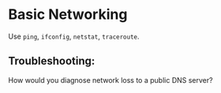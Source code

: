 # Basic Networking

Use `ping`, `ifconfig`, `netstat`, `traceroute`.

## Troubleshooting:
How would you diagnose network loss to a public DNS server?